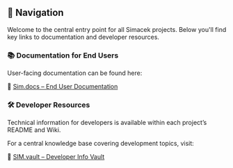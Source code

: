 ## 📁 Navigation

Welcome to the central entry point for all Simacek projects.
Below you'll find key links to documentation and developer resources.

### 📚 Documentation for End Users
User-facing documentation can be found here:

🔗 <a href="https://docs.simacek.at/">Sim.docs – End User Documentation</a>

### 🛠️ Developer Resources

Technical information for developers is available within each project’s README and Wiki.

For a central knowledge base covering development topics, visit:

🔗 <a href="https://github.com/simacek-gmbh/SIM.vault">SIM.vault – Developer Info Vault</a> 
